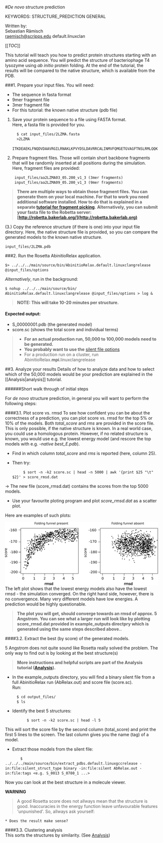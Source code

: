 #*De novo* structure prediction

KEYWORDS: STRUCTURE_PREDICTION GENERAL

Written by:  
Sebastian Rämisch  
raemisch@scripps.edu  default.linuxclan

[[_TOC_]]

This tutorial will teach you how to predict protein structures starting with an amino acid sequence. You will predict the structure of bacteriophage T4 lysozyme using *ab initio* protein folding. At the end of the tutorial, the results will be compared to the native structure, which is available from the PDB.


###1. Prepare your input files.
You will need:

* The sequence in fasta format
* 9mer fragment file
* 3mer fragment file
* For this tutorial: the known native structure (pdb file)

1. Save your protein sequence to a file using FASTA format.   
Here, a fasta file is provided for you.
      
         $ cat input_files/2LZMA.fasta
         >2LZMA   	                                                      
         ITKDEAEKLFNQDVDAAVRGILRNAKLKPVYDSLDAVRRCALINMVFQMGETGVAGFTNSLRMLQQKRWDEAAVNLAKSRWYNQTPNRAKRVITTFRTGTWDAYKNL         

2. Prepare fragment files. Those will contain short backbone fragments that will be randomly inserted at all positions during the simulation. Here, fragment files are provided:
      
        input_files/aa2LZMA03_05.200_v1_3 (3mer fragments)
        input_files/aa2LZMA09_05.200_v1_3 (9mer fragments)
        
> **There are multiple ways to obtain those fragment files. You can generate them on your local machine. For that to work you need additional software installed. How to do that is explained in a separate [tutorial for fragment picking](https://www.rosettacommons.org/demos/latest/public/fragment_picking/README).**
> **Alternatively, you can submit your fasta file to the Robetta server:**  
> **[http://robetta.bakerlab.org/](http://robetta.bakerlab.org)**

(3.) Copy the reference structure (if there is one) into your input file directory. Here, the native structure file is provided, so you can compare the generated models to the known native structure.
         
    input_files/2LZMA.pdb 

    
###2. Run the Rosetta AbinitioRelax application.

    $> ../../../main/source/bin/AbinitioRelax.default.linuxclangrelease @input_files/options

*Alternatively*, run in the background:

    $ nohup ../../../main/source/bin/ AbinitioRelax.default.linuxclangrelease @input_files/options > log &
     
        
> **NOTE: This will take 10-20 minutes per structure.**

#### Expected output:
- S_00000001.pdb (the generated model)
- score.sc (shows the total score and individual terms)

> * **For an actual production run, 50,000 to 100,000 models need to be generated.**
> * **You probably want to use the** [silent file options](../Tips/Tips.md)  
> * For a production run on a cluster, run AbinitioRelax.**mpi**.linuxclangrelease

##3. Analyze your results
Details of how to analyze data and how to select which of the 50,000 models would be your prediction are explained in the [[Analysis|analysis]] tutorial.

######Short walk through of initial steps

For *de novo* structure prediction, in general you will want to perform the following steps:


####3.1. Plot score vs. rmsd
To see how confident you can be about the correctness of a prediction, you can plot score vs. rmsd for the top 5% or 10% of the models. Both *total_score* and *rms* are provided in the score file. This is only possible, if the native structure is known. In a real world case, you could use a homologous protein. However, if no related structure is known, you would use e.g. the lowest energy model (and rescore the top models with e.g. *-native best_E.pdb*).  
 
 * Find in which column *total_score* and *rms* is reported (here, column 25). 
 * Then try:  
 
            $ sort -n -k2 score.sc | head -n 5000 | awk '{print $25 "\t" $2}' > score_rmsd.dat
 -> The new file (score_rmsd.dat) contains the scores from the top 5000 models.   
 * Use your favourite ploting program and plot *score_rmsd.dat* as a scatter plot.
 
 
 Here are examples of such plots:  

 ![folding_funnels.png](folding_funnels.png)  
The left plot shows that the lowest energy models also have the lowest rmsd - the simulation converged. On the right hand side, however, there is no convergence. Many very different models have low energies. A prediction would be highly questionable.  

> **The plot you will get, should converge towards an rmsd of approx. 5 Angstrom. You can see what a larger run will look like by plotting score_rmsd.dat provided in example_outputs directpry which is generated using the same steps described above..**

####3.2. Extract the best (by score) of the generated models.

5 Angstrom does not quite sound like Rosetta really solved the problem. The only way to find out is by looking at the best structure(s)

> **More instructions and helpful scripts are part of the Analysis tutorial ([Analysis](../analysis/Analysis.md)).**

 * In the example_outputs directory, you will find a binary silent file from a full AbinitioRelax run (AbRelax.out) and score file (score.sc).  
 Run:
 
         $ cd output_files/
         $ ls
  
 * Identify the best 5 structures:
```  
          $ sort -n -k2 score.sc | head -l 5 
```
  This will sort the score file by the second column (total_score) and print the first 5 lines to the screen. The last column gives you the name (tag) of a model.
  
 * Extract those models from the silent file:
 ```
        $  ../../../main/source/bin/extract_pdbs.default.linuxgccrelease -in:file:silent_struct_type binary -in:file:silent AbRelax.out -in:file:tags <e.g. S_0013 S_0780_1 ...>
```
 Now you can look at the best structure in a molecule viewer.  

 **WARNING**   
 >A good Rosetta score does not allways mean that the structure is good. Inaccuracies in the energy function leave unfavourable features 'unpunished'. So, allways ask yourself:  

	* Does the result make sense?
 


####3.3. Clustering analysis  
This sorts the structures by similarity. (See [Analysis](../analysis/Analysis.md))


